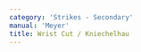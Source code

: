 ```yaml
---
category: 'Strikes - Secondary'
manual: 'Meyer'
title: Wrist Cut / Kniechelhau
---
```


<link rel="import" href="/bower_components/polymer/polymer.html">
<link rel="import" href="shared-styles.html">

<dom-module id="{{ page.url | split:'/' | last | remove: '.html' }}-element">
  <template>
    <style include="shared-styles">
      :host {
        display: block;

        padding: 10px;
      }
    </style>

    <div class="card">
      <h1>{{ page.title }}</h1>
      <blockquote><p>This is so called from the body part to which it is directed. Do it thus: After the initial Onset, when you have come under your opponent’s sword with your hands up above your head, and he holds his head thus between his arms, then cut with Thwart Cuts under his pommel up toward his wrist-bones or wrist-joints. If he holds his hands too high, then cut with these Thwart Cuts up from below toward the knob of his elbows; thus it is done.</p></blockquote>

    </div>
  </template>

  <script>
    Polymer({
      is: '{{ page.url | split:'/' | last | remove: '.html' }}-element',
    });
  </script>
</dom-module>